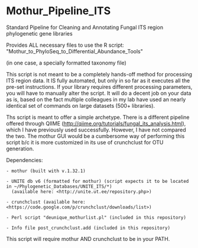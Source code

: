Mothur_Pipeline_ITS
===================

Standard Pipeline for Cleaning and Annotating Fungal ITS region phylogenetic gene libraries

Provides ALL necessary files to use the R script: "Mothur_to_PhyloSeq_to_Differential_Abundance_Tools"

(in one case, a specially formatted taxonomy file)

This script is not meant to be a completely hands-off method for processing ITS region data. It IS fully automated, but only in so far as it executes all the pre-set instructions. If your library requires different processing parameters, you will have to manually alter the script. It will do a decent job on your data as is, based on the fact multiple colleagues in my lab have used an nearly identical set of commands on large datasets (500+ libraries).

Ths script is meant to offer a simple archetype. There is a different pipeline offered through QIIME (<http://qiime.org/tutorials/fungal_its_analysis.html>), which I have previously used successfully. However, I have not compared the two. The mothur GUI would be a cumbersome way of performing this script b/c it is more customized in its use of crunchclust for OTU generation. 

Dependencies:

    - mothur (built with v.1.32.1)

    - UNITE db v6 (formatted for mothur) (script expects it to be located in ~/Phylogenetic_Databases/UNITE_ITS/*)
      (available here: <http://unite.ut.ee/repository.php>)

    - crunchclust (available here: <https://code.google.com/p/crunchclust/downloads/list>)
    
    - Perl script "deunique_mothurlist.pl" (included in this repository)
    
    - Info file post_crunchclust.add (included in this repository)


This script will require mothur AND crunchclust to be in your PATH. 
